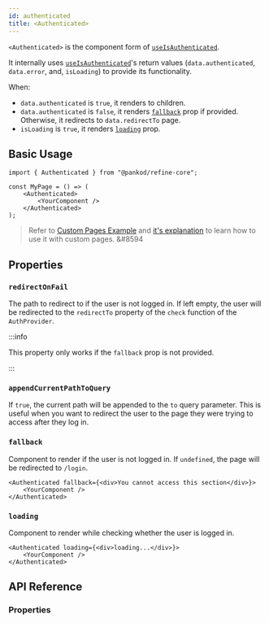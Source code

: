 ```yaml
---
id: authenticated
title: <Authenticated>
---
```


`<Authenticated>` is the component form of [`useIsAuthenticated`][use-is-authenticated].

It internally uses [`useIsAuthenticated`][use-is-authenticated]'s return values (`data.authenticated`, `data.error`, and, `isLoading`) to provide its functionality.

When:

-   `data.authenticated` is `true`, it renders to children.
-   `data.authenticated` is `false`, it renders [`fallback`](#fallback) prop if provided. Otherwise, it redirects to `data.redirectTo` page.
-   `isLoading` is `true`, it renders [`loading`](#loading) prop.

## Basic Usage

```tsx
import { Authenticated } from "@pankod/refine-core";

const MyPage = () => (
    <Authenticated>
        <YourComponent />
    </Authenticated>
);
```

> Refer to [Custom Pages Example][custom pages example] and [it's explanation][custom pages explanation] to learn how to use it with custom pages. &#8594

## Properties

### `redirectOnFail`

The path to redirect to if the user is not logged in. If left empty, the user will be redirected to the `redirectTo` property of the `check` function of the `AuthProvider`.

:::info

This property only works if the `fallback` prop is not provided.

:::

### `appendCurrentPathToQuery`

If `true`, the current path will be appended to the `to` query parameter. This is useful when you want to redirect the user to the page they were trying to access after they log in.

### `fallback`

Component to render if the user is not logged in. If `undefined`, the page will be redirected to `/login`.

```tsx
<Authenticated fallback={<div>You cannot access this section</div>}>
    <YourComponent />
</Authenticated>
```

### `loading`

Component to render while checking whether the user is logged in.

```tsx
<Authenticated loading={<div>loading...</div>}>
    <YourComponent />
</Authenticated>
```

## API Reference

### Properties

<PropsTable module="@pankod/refine-core/Authenticated"/>

[use-is-authenticated]: docs/api-reference/core/hooks/auth/useIsAuthenticated
[custom pages explanation]: /advanced-tutorials/custom-pages.md#authenticated-custom-pages
[custom pages example]: /examples/custom-pages.md
